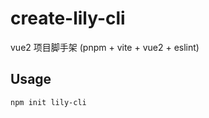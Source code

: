 # create-lily-cli

vue2 项目脚手架 (pnpm + vite + vue2 + eslint)

## Usage

```bash
npm init lily-cli
```
